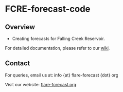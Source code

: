 # FCRE-forecast-code

## Overview
- Creating forecasts for Falling Creek Reservoir.

For detailed documentation, please refer to our [wiki](https://github.com/FLARE-forecast/flare-forecast.github.io/wiki).

## Contact
For queries, email us at: info {at} flare-forecast {dot} org

Visit our website: [flare-forecast.org](https://flare-forecast.org)

